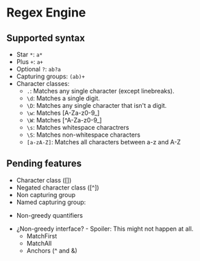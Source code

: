 # Regex Engine

## Supported syntax
* Star `*`: `a*`
* Plus `+`: `a+`
* Optional `?`: `ab?a`
* Capturing groups: `(ab)+`
* Character classes:
    * `.`: Matches any single character (except linebreaks).
    * `\d`: Matches a single digit.
    * `\D`: Matches any single character that isn't a digit.
    * `\w`: Matches [A-Za-z0-9_]
    * `\W`: Matches [^A-Za-z0-9_] 
    * `\s`: Matches whitespace charactrers
    * `\S`: Matches non-whitespace characters
    * `[a-zA-Z]`: Matches all characters between a-z and A-Z

## Pending features
- Character class ([])
- Negated character class ([^])
- Non capturing group
- Named capturing group:
* Non-greedy quantifiers
- ¿Non-greedy interface? - Spoiler: This might not happen at all.
    - MatchFirst
    - MatchAll
    - Anchors (^ and &)